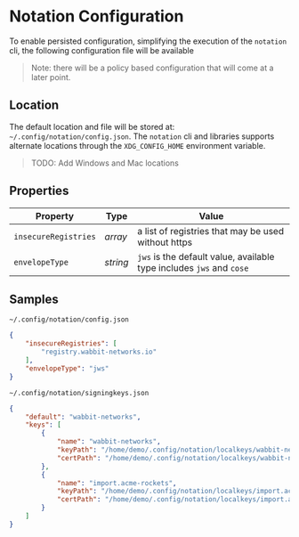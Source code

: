 # Notation Configuration

To enable persisted configuration, simplifying the execution of the `notation` cli, the following configuration file will be available

> Note: there will be a policy based configuration that will come at a later point.

## Location

The default location and file will be stored at: `~/.config/notation/config.json`. The `notation` cli and libraries supports alternate locations through the `XDG_CONFIG_HOME` environment variable.

> TODO: Add Windows and Mac locations

## Properties

| Property                  | Type     | Value                                                                                                                                                     |
| ------------------------- | -------- | --------------------------------------------------------------------------------------------------------------------------------------------------------- |
| `insecureRegistries`      | _array_  | a list of registries that may be used without https                                                                                                       |
| `envelopeType`            | _string_ | `jws` is the default value, available type includes `jws` and `cose`                                                                                      |

## Samples

`~/.config/notation/config.json`

```json
{
    "insecureRegistries": [
        "registry.wabbit-networks.io"
    ],
    "envelopeType": "jws"
}
```

`~/.config/notation/signingkeys.json`

```json
{
    "default": "wabbit-networks",
    "keys": [
        {
            "name": "wabbit-networks",
            "keyPath": "/home/demo/.config/notation/localkeys/wabbit-networks.key",
            "certPath": "/home/demo/.config/notation/localkeys/wabbit-networks.crt"
        },
        {
            "name": "import.acme-rockets",
            "keyPath": "/home/demo/.config/notation/localkeys/import.acme-rockets.key",
            "certPath": "/home/demo/.config/notation/localkeys/import.acme-rockets.crt"
        }
    ]
}
```
